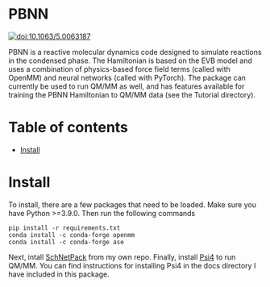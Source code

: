 # PBNN
[![doi:10.1063/5.0063187](https://img.shields.io/badge/DOI-10.1063%2F5.0063187-blue)](https://doi.org/10.1063/5.0063187)

PBNN is a reactive molecular dynamics code designed to simulate reactions in the condensed phase. The Hamiltonian is based on the EVB model and uses a combination of physics-based force field terms (called with OpenMM) and neural networks (called with PyTorch). The package can currently be used to run QM/MM as well, and has features available for training the PBNN Hamiltonian to QM/MM data (see the Tutorial directory).

# Table of contents
- [Install](#install)

# Install
To install, there are a few packages that need to be loaded. Make sure you have Python >=3.9.0. Then run the following commands
```
pip install -r requirements.txt
conda install -c conda-forge openmm
conda install -c conda-forge ase
```

Next, intall [SchNetPack](https://github.com/jstoppelman/schnetpack) from my own repo.
Finally, install [Psi4](https://github.com/johnppederson/psi4) to run QM/MM. You can find instructions for installing Psi4 in the docs directory I have included in this package.

